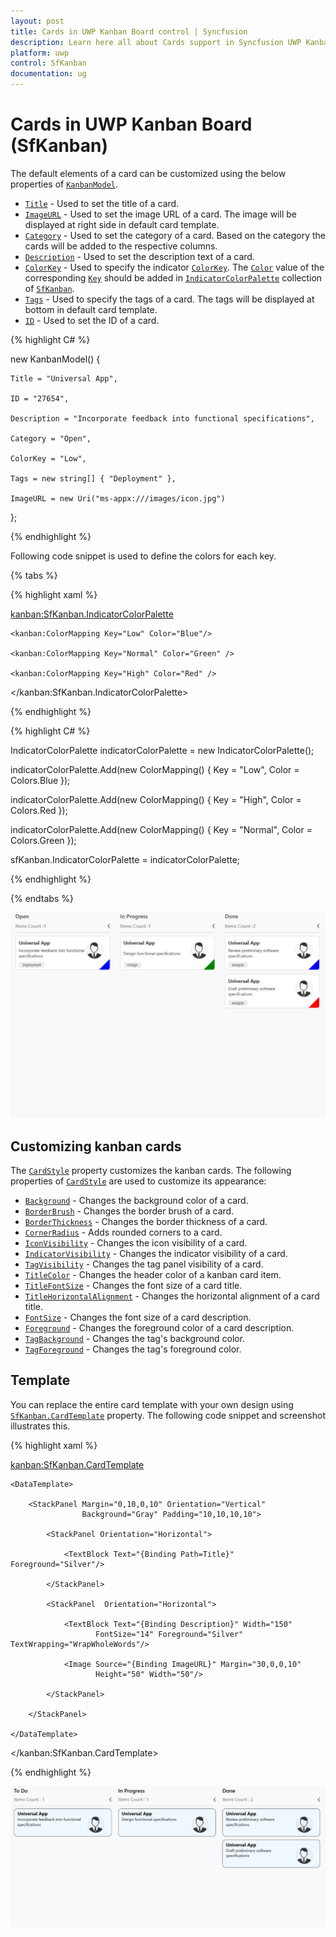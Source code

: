 ```yaml
---
layout: post
title: Cards in UWP Kanban Board control | Syncfusion
description: Learn here all about Cards support in Syncfusion UWP Kanban Board (SfKanban) control and more.
platform: uwp
control: SfKanban
documentation: ug
---
```


# Cards in UWP Kanban Board (SfKanban)

The default elements of a card can be customized using the below properties of [`KanbanModel`](https://help.syncfusion.com/cr/uwp/Syncfusion.UI.Xaml.Kanban.KanbanModel.html).

* [`Title`](https://help.syncfusion.com/cr/uwp/Syncfusion.UI.Xaml.Kanban.KanbanModel.html#Syncfusion_UI_Xaml_Kanban_KanbanModel_Title)         - Used to set the title of a card.
* [`ImageURL`](https://help.syncfusion.com/cr/uwp/Syncfusion.UI.Xaml.Kanban.KanbanModel.html#Syncfusion_UI_Xaml_Kanban_KanbanModel_ImageURL)      - Used to set the image URL of a card. The image will be displayed at right side in default card template.
* [`Category`](https://help.syncfusion.com/cr/uwp/Syncfusion.UI.Xaml.Kanban.KanbanModel.html#Syncfusion_UI_Xaml_Kanban_KanbanModel_Category)      - Used to set the category of a card. Based on the category the cards will be added to the respective columns. 
* [`Description`](https://help.syncfusion.com/cr/uwp/Syncfusion.UI.Xaml.Kanban.KanbanModel.html#Syncfusion_UI_Xaml_Kanban_KanbanModel_Description)   - Used to set the description text of a card.
* [`ColorKey`](https://help.syncfusion.com/cr/uwp/Syncfusion.UI.Xaml.Kanban.KanbanModel.html#Syncfusion_UI_Xaml_Kanban_KanbanModel_ColorKey)      - Used to specify the indicator [`ColorKey`](https://help.syncfusion.com/cr/uwp/Syncfusion.UI.Xaml.Kanban.IKanbanModel.html#Syncfusion_UI_Xaml_Kanban_IKanbanModel_ColorKey). The [`Color`](https://help.syncfusion.com/cr/uwp/Syncfusion.UI.Xaml.Kanban.ColorMapping.html#Syncfusion_UI_Xaml_Kanban_ColorMapping_Color) value of the corresponding [`Key`](https://help.syncfusion.com/cr/uwp/Syncfusion.UI.Xaml.Kanban.ColorMapping.html#Syncfusion_UI_Xaml_Kanban_ColorMapping_Key) should be added in [`IndicatorColorPalette`](https://help.syncfusion.com/cr/uwp/Syncfusion.UI.Xaml.Kanban.SfKanban.html#Syncfusion_UI_Xaml_Kanban_SfKanban_IndicatorColorPalette) collection of [`SfKanban`](https://help.syncfusion.com/cr/uwp/Syncfusion.UI.Xaml.Kanban.SfKanban.html).
* [`Tags`](https://help.syncfusion.com/cr/uwp/Syncfusion.UI.Xaml.Kanban.KanbanModel.html#Syncfusion_UI_Xaml_Kanban_KanbanModel_Tags)     - Used to specify the tags of a card. The tags will be displayed at bottom in default card template.
* [`ID`](https://help.syncfusion.com/cr/uwp/Syncfusion.UI.Xaml.Kanban.KanbanModel.html#Syncfusion_UI_Xaml_Kanban_KanbanModel_ID)     - Used to set the ID of a card.

{% highlight C# %}

new KanbanModel()
{

    Title = "Universal App",

    ID = "27654",

    Description = "Incorporate feedback into functional specifications",

    Category = "Open",

    ColorKey = "Low",

    Tags = new string[] { "Deployment" },

    ImageURL = new Uri("ms-appx:///images/icon.jpg")
};


{% endhighlight %}

Following code snippet is used to define the colors for each key.

{% tabs %}

{% highlight xaml %}

<kanban:SfKanban.IndicatorColorPalette>

    <kanban:ColorMapping Key="Low" Color="Blue"/>

    <kanban:ColorMapping Key="Normal" Color="Green" />

    <kanban:ColorMapping Key="High" Color="Red" />

</kanban:SfKanban.IndicatorColorPalette>

{% endhighlight %}

{% highlight C# %}

IndicatorColorPalette indicatorColorPalette = new IndicatorColorPalette();

indicatorColorPalette.Add(new ColorMapping() { Key = "Low", Color = Colors.Blue });

indicatorColorPalette.Add(new ColorMapping() { Key = "High", Color = Colors.Red });

indicatorColorPalette.Add(new ColorMapping() { Key = "Normal", Color = Colors.Green });

sfKanban.IndicatorColorPalette = indicatorColorPalette;

{% endhighlight %}

{% endtabs %}

![Card customization in UWP SfKanban](SfKanban_images/CardCustomization.png)

## Customizing kanban cards

The [`CardStyle`](https://help.syncfusion.com/cr/uwp/Syncfusion.UI.Xaml.Kanban.SfKanban.html#Syncfusion_UI_Xaml_Kanban_SfKanban_CardStyle) property customizes the kanban cards. The following properties of [`CardStyle`](https://help.syncfusion.com/cr/uwp/Syncfusion.UI.Xaml.Kanban.SfKanban.html#Syncfusion_UI_Xaml_Kanban_SfKanban_CardStyle) are used to customize its appearance:

* [`Background`](https://help.syncfusion.com/cr/uwp/Syncfusion.UI.Xaml.Kanban.KanbanCardStyle.html#Syncfusion_UI_Xaml_Kanban_KanbanCardStyle_Background) - Changes the background color of a card.
* [`BorderBrush`](https://help.syncfusion.com/cr/uwp/Syncfusion.UI.Xaml.Kanban.KanbanCardStyle.html#Syncfusion_UI_Xaml_Kanban_KanbanCardStyle_BorderBrush) - Changes the border brush of a card.
* [`BorderThickness`](https://help.syncfusion.com/cr/uwp/Syncfusion.UI.Xaml.Kanban.KanbanCardStyle.html#Syncfusion_UI_Xaml_Kanban_KanbanCardStyle_BorderThickness) - Changes the border thickness of a card.
* [`CornerRadius`](https://help.syncfusion.com/cr/uwp/Syncfusion.UI.Xaml.Kanban.KanbanCardStyle.html#Syncfusion_UI_Xaml_Kanban_KanbanCardStyle_CornerRadius) - Adds rounded corners to a card.
* [`IconVisibility`](https://help.syncfusion.com/cr/uwp/Syncfusion.UI.Xaml.Kanban.KanbanCardStyle.html#Syncfusion_UI_Xaml_Kanban_KanbanCardStyle_IconVisibility) - Changes the icon visibility of a card.
* [`IndicatorVisibility`](https://help.syncfusion.com/cr/uwp/Syncfusion.UI.Xaml.Kanban.KanbanCardStyle.html#Syncfusion_UI_Xaml_Kanban_KanbanCardStyle_IndicatorVisibility) - Changes the indicator visibility of a card.
* [`TagVisibility`](https://help.syncfusion.com/cr/uwp/Syncfusion.UI.Xaml.Kanban.KanbanCardStyle.html#Syncfusion_UI_Xaml_Kanban_KanbanCardStyle_TagVisibility) -  Changes the tag panel visibility of a card.
* [`TitleColor`](https://help.syncfusion.com/cr/uwp/Syncfusion.UI.Xaml.Kanban.KanbanCardStyle.html#Syncfusion_UI_Xaml_Kanban_KanbanCardStyle_TitleColor) - Changes the header color of a kanban card item.
* [`TitleFontSize`](https://help.syncfusion.com/cr/uwp/Syncfusion.UI.Xaml.Kanban.KanbanCardStyle.html#Syncfusion_UI_Xaml_Kanban_KanbanCardStyle_TitleFontSize) - Changes the font size of a card title.
* [`TitleHorizontalAlignment`](https://help.syncfusion.com/cr/uwp/Syncfusion.UI.Xaml.Kanban.KanbanCardStyle.html#Syncfusion_UI_Xaml_Kanban_KanbanCardStyle_TitleHorizontalAlignment) - Changes the horizontal alignment of a card title.
* [`FontSize`](https://help.syncfusion.com/cr/uwp/Syncfusion.UI.Xaml.Kanban.KanbanCardStyle.html#Syncfusion_UI_Xaml_Kanban_KanbanCardStyle_FontSize) - Changes the font size of a card description.
* [`Foreground`](https://help.syncfusion.com/cr/uwp/Syncfusion.UI.Xaml.Kanban.KanbanCardStyle.html#Syncfusion_UI_Xaml_Kanban_KanbanCardStyle_Foreground) - Changes the foreground color of a card description.
* [`TagBackground`](https://help.syncfusion.com/cr/uwp/Syncfusion.UI.Xaml.Kanban.KanbanCardStyle.html#Syncfusion_UI_Xaml_Kanban_KanbanCardStyle_TagBackground) -  Changes the tag's background color.
* [`TagForeground`](https://help.syncfusion.com/cr/uwp/Syncfusion.UI.Xaml.Kanban.KanbanCardStyle.html#Syncfusion_UI_Xaml_Kanban_KanbanCardStyle_TagForeground) - Changes the tag's foreground color.

## Template

You can replace the entire card template with your own design using [`SfKanban.CardTemplate`](https://help.syncfusion.com/cr/uwp/Syncfusion.UI.Xaml.Kanban.SfKanban.html#Syncfusion_UI_Xaml_Kanban_SfKanban_CardTemplate) property. The following code snippet and screenshot illustrates this.

{% highlight xaml %}

<kanban:SfKanban.CardTemplate>
    
    <DataTemplate>
        
        <StackPanel Margin="0,10,0,10" Orientation="Vertical"
                    Background="Gray" Padding="10,10,10,10">

            <StackPanel Orientation="Horizontal">

                <TextBlock Text="{Binding Path=Title}" Foreground="Silver"/>

            </StackPanel>

            <StackPanel  Orientation="Horizontal">

                <TextBlock Text="{Binding Description}" Width="150"
                       FontSize="14" Foreground="Silver" TextWrapping="WrapWholeWords"/>
                
                <Image Source="{Binding ImageURL}" Margin="30,0,0,10"
                       Height="50" Width="50"/>

            </StackPanel>

        </StackPanel>
        
    </DataTemplate>
    
</kanban:SfKanban.CardTemplate>


{% endhighlight %}


![Template support for card in UWP SfKanban](SfKanban_images/CardTemplate.png)
